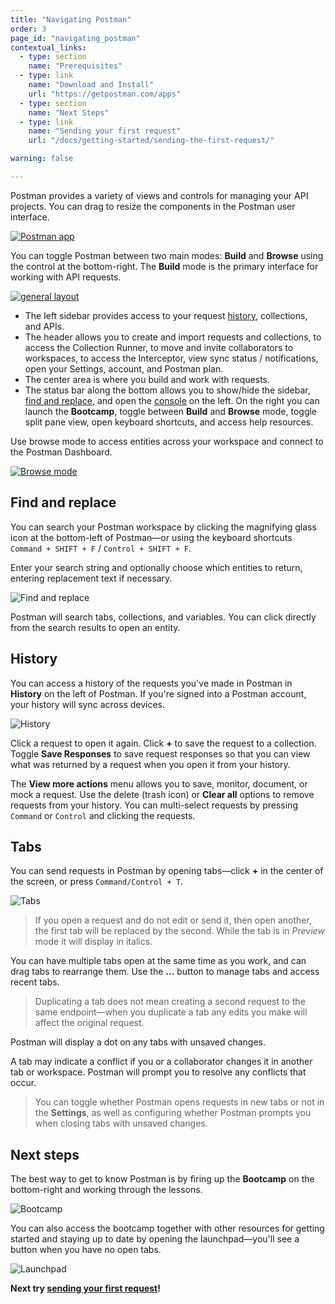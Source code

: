 ```yaml
---
title: "Navigating Postman"
order: 3
page_id: "navigating_postman"
contextual_links:
  - type: section
    name: "Prerequisites"
  - type: link
    name: "Download and Install"
    url: "https://getpostman.com/apps"
  - type: section
    name: "Next Steps"
  - type: link
    name: "Sending your first request"
    url: "/docs/getting-started/sending-the-first-request/"

warning: false

---
```


Postman provides a variety of views and controls for managing your API projects. You can drag to resize the components in the Postman user interface.

[![Postman app](https://assets.postman.com/postman-docs/postman-app-overview.jpg)](https://assets.postman.com/postman-docs/postman-app-overview.jpg)

You can toggle Postman between two main modes: __Build__ and __Browse__ using the control at the bottom-right. The __Build__ mode is the primary interface for working with API requests.

[![general layout](https://assets.postman.com/postman-docs/59046674.jpg)](https://assets.postman.com/postman-docs/59046674.jpg)

* The left sidebar provides access to your request [history](#history), collections, and APIs.
* The header allows you to create and import requests and collections, to access the Collection Runner, to move and invite collaborators to workspaces, to access the Interceptor, view sync status / notifications, open your Settings, account, and Postman plan.
* The center area is where you build and work with requests.
* The status bar along the bottom allows you to show/hide the sidebar, [find and replace](#find-and-replace), and open the [console](/docs/sending-requests/troubleshooting-api-requests/) on the left. On the right you can launch the __Bootcamp__, toggle between __Build__ and __Browse__ mode, toggle split pane view, open keyboard shortcuts, and access help resources.

Use browse mode to access entities across your workspace and connect to the Postman Dashboard.

[![Browse mode](https://assets.postman.com/postman-docs/postman-app-browse.jpg)](https://assets.postman.com/postman-docs/postman-app-browse.jpg)

## Find and replace

You can search your Postman workspace by clicking the magnifying glass icon at the bottom-left of Postman—or using the keyboard shortcuts `Command + SHIFT + F` / `Control + SHIFT + F`.

Enter your search string and optionally choose which entities to return, entering replacement text if necessary.

![Find and replace](https://assets.postman.com/postman-docs/find-search-detail.jpg)

Postman will search tabs, collections, and variables. You can click directly from the search results to open an entity.

## History

You can access a history of the requests you've made in Postman in __History__ on the left of Postman. If you're signed into a Postman account, your history will sync across devices.

![History](https://assets.postman.com/postman-docs/history-in-app.jpg)

Click a request to open it again. Click __+__ to save the request to a collection. Toggle __Save Responses__ to save request responses so that you can view what was returned by a request when you open it from your history.

The __View more actions__ menu allows you to save, monitor, document, or mock a request. Use the delete (trash icon) or __Clear all__ options to remove requests from your history. You can multi-select requests by pressing `Command` or `Control` and clicking the requests.

## Tabs

You can send requests in Postman by opening tabs—click __+__ in the center of the screen, or press `Command/Control + T`.

![Tabs](https://assets.postman.com/postman-docs/open-unsaved-tab-options.jpg)

> If you open a request and do not edit or send it, then open another, the first tab will be replaced by the second. While the tab is in _Preview_ mode it will display in italics.

You can have multiple tabs open at the same time as you work, and can drag tabs to rearrange them. Use the __...__ button to manage tabs and access recent tabs.

> Duplicating a tab does not mean creating a second request to the same endpoint—when you duplicate a tab any edits you make will affect the original request.

Postman will display a dot on any tabs with unsaved changes.

A tab may indicate a conflict if you or a collaborator changes it in another tab or workspace. Postman will prompt you to resolve any conflicts that occur.

> You can toggle whether Postman opens requests in new tabs or not in the __Settings__, as well as configuring whether Postman prompts you when closing tabs with unsaved changes.

## Next steps

The best way to get to know Postman is by firing up the __Bootcamp__ on the bottom-right and working through the lessons.

![Bootcamp](https://assets.postman.com/postman-docs/bootcamp-lesson-step.jpg)

You can also access the bootcamp together with other resources for getting started and staying up to date by opening the launchpad—you'll see a button when you have no open tabs.

![Launchpad](https://assets.postman.com/postman-docs/app-launchpad.jpg)

__Next try [sending your first request](/docs/getting-started/sending-the-first-request/)!__
